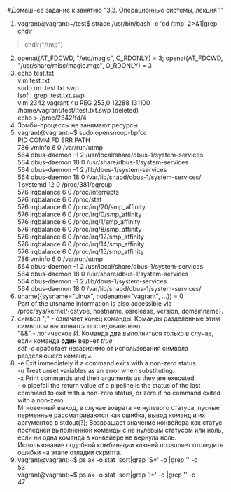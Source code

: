 #Домашнее задание к занятию "3.3. Операционные системы, лекция 1"
1. vagrant@vagrant:~/test$ strace /usr/bin/bash -c 'cd /tmp' 2>&1|grep chdir
>chdir("/tmp")
2. openat(AT_FDCWD, "/etc/magic", O_RDONLY) = 3; openat(AT_FDCWD, "/usr/share/misc/magic.mgc", O_RDONLY) = 3
3. echo test.txt <br>vim test.txt <br>sudo rm .test.txt.swp<br>lsof | grep .test.txt.swp <br>vim     2342 vagrant    4u   REG  253,0    12288 131100 /home/vagrant/test/.test.txt.swp (deleted) <br>echo > /proc/2342/fd/4
4. Зомби-процессы не занимают ресурсы.
5. vagrant@vagrant:~$ sudo opensnoop-bpfcc<br>
PID    COMM               FD ERR PATH<br>
786    vminfo              6   0 /var/run/utmp
<br>564    dbus-daemon        -1   2 /usr/local/share/dbus-1/system-services
<br>564    dbus-daemon        18   0 /usr/share/dbus-1/system-services
<br>564    dbus-daemon        -1   2 /lib/dbus-1/system-services
<br>564    dbus-daemon        18   0 /var/lib/snapd/dbus-1/system-services/
<br>1      systemd            12   0 /proc/381/cgroup
<br>576    irqbalance          6   0 /proc/interrupts
<br>576    irqbalance          6   0 /proc/stat
<br>576    irqbalance          6   0 /proc/irq/20/smp_affinity
<br>576    irqbalance          6   0 /proc/irq/0/smp_affinity
<br>576    irqbalance          6   0 /proc/irq/1/smp_affinity
<br>576    irqbalance          6   0 /proc/irq/8/smp_affinity
<br>576    irqbalance          6   0 /proc/irq/12/smp_affinity
<br>576    irqbalance          6   0 /proc/irq/14/smp_affinity
<br>576    irqbalance          6   0 /proc/irq/15/smp_affinity
<br>786    vminfo              6   0 /var/run/utmp
<br>564    dbus-daemon        -1   2 /usr/local/share/dbus-1/system-services
<br>564    dbus-daemon        18   0 /usr/share/dbus-1/system-services
<br>564    dbus-daemon        -1   2 /lib/dbus-1/system-services
<br>564    dbus-daemon        18   0 /var/lib/snapd/dbus-1/system-services/
6. uname({sysname="Linux", nodename="vagrant", ...}) = 0<br>Part of the utsname information is also accessible via
       /proc/sys/kernel/{ostype, hostname, osrelease, version,
       domainname}.
7. символ ";" - означает конец команды. Команды разделенные этим символом выполнятся последовательно. <br>"&&" - логическое *И*. Команда **два** выполниться только в случае, если команда **один** вернет *true*<br>*set -e* сработает независимо от использования символа разделяющего команды.
8. -e  Exit immediately if a command exits with a non-zero status.<br>-u  Treat unset variables as an error when substituting.<br>-x   Print commands and their arguments as they are executed.<br> - o pipefail   the return value of a pipeline is the status of the last command to exit with a non-zero status, or zero if no command exited with a non-zero 
<br> Мгновенный выход, в случае воврата не нулевого статуса, пусные перменные рассматриваются как ошибка, вывод команд и их аргументов в stdout(?); Возвращает значение конвейера как статус последней выполненной команды с не нулевым статусом или ноль, если ни одна команда в конвейере не вернула ноль.<br>Использование подобной комбинации ключей позволяет отследить ошибки на этапе отладки скрипта.  
9. vagrant@vagrant:\~$ ps ax -o stat |sort|grep 'S*' -o |grep '' -c
<br>53<br>
vagrant@vagrant:\~$ ps ax -o stat |sort|grep 'I*' -o |grep '' -c
<br>47<br>